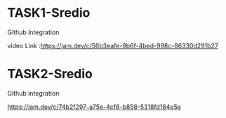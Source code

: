 # TASK1-Sredio
Github integration



video Link :https://jam.dev/c/56b3eafe-9b6f-4bed-998c-86330d291b27



# TASK2-Sredio
Github integration

https://jam.dev/c/74b2f297-a75e-4cf8-b858-5318fd184e5e



